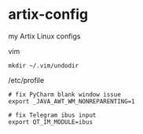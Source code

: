 # artix-config
my Artix Linux configs

vim 

    mkdir ~/.vim/undodir

/etc/profile 

    # fix PyCharm blank window issue
    export _JAVA_AWT_WM_NONREPARENTING=1

    # fix Telegram ibus input
    export QT_IM_MODULE=ibus
